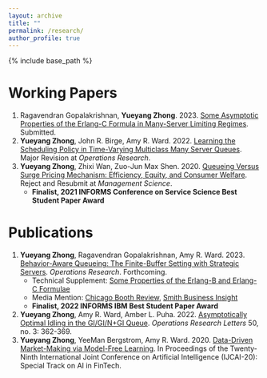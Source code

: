 ```yaml
---
layout: archive
title: ""
permalink: /research/
author_profile: true
---
```

{% include base_path %} 

# Working Papers
1. Ragavendran Gopalakrishnan, **Yueyang Zhong**. 2023. [Some Asymptotic Properties of the Erlang-C Formula in Many-Server Limiting Regimes](https://arxiv.org/abs/2304.13845). Submitted.
2. **Yueyang Zhong**, John R. Birge, Amy R. Ward. 2022. [Learning the Scheduling Policy in Time-Varying Multiclass Many Server Queues](https://papers.ssrn.com/sol3/papers.cfm?abstract_id=4090021). Major Revision at *Operations Research*. 
3. **Yueyang Zhong**, Zhixi Wan, Zuo-Jun Max Shen. 2020. [Queueing Versus Surge Pricing Mechanism: Efficiency, Equity, and Consumer Welfare](https://papers.ssrn.com/sol3/papers.cfm?abstract_id=3699134). Reject and Resubmit at *Management Science*. 
   - **Finalist, 2021 INFORMS Conference on Service Science Best Student Paper Award**



# Publications 
1. **Yueyang Zhong**, Ragavendran Gopalakrishnan, Amy R. Ward. 2023. [Behavior-Aware Queueing: The Finite-Buffer Setting with Strategic Servers](https://papers.ssrn.com/sol3/papers.cfm?abstract_id=3633435). *Operations Research*. Forthcoming.
   - Technical Supplement: [Some Properties of the Erlang-B and Erlang-C Formulae](https://papers.ssrn.com/abstract_id=4430477)
   - Media Mention: [Chicago Booth Review](https://www.chicagobooth.edu/review/secrets-wait-loss), [Smith Business Insight](https://smith.queensu.ca/insight/content/Customer-Wait-Times-Are-No-Idle-Concern.php)
   - **Finalist, 2022 INFORMS IBM Best Student Paper Award**
2. **Yueyang Zhong**, Amy R. Ward, Amber L. Puha. 2022. [Asymptotically Optimal Idling in the GI/GI/N+GI Queue](https://www.sciencedirect.com/science/article/pii/S0167637722000530). *Operations Research Letters* 50, no. 3: 362-369.
3. **Yueyang Zhong**, YeeMan Bergstrom, Amy R. Ward. 2020. [Data-Driven Market-Making via Model-Free Learning](https://www.ijcai.org/Proceedings/2020/0615.pdf). In Proceedings of the Twenty-Ninth International Joint Conference on Artificial Intelligence (IJCAI-20): Special Track on AI in FinTech. 


